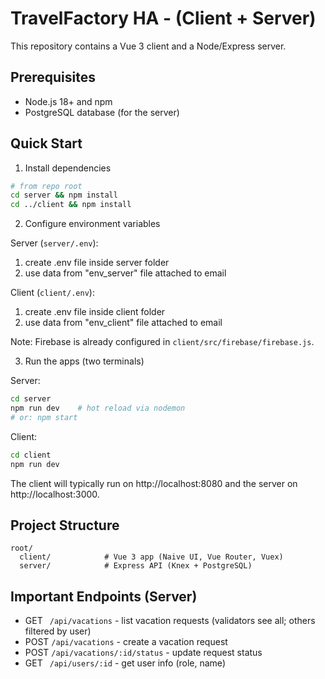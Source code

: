 # TravelFactory HA - (Client + Server)

This repository contains a Vue 3 client and a Node/Express server.

## Prerequisites
- Node.js 18+ and npm
- PostgreSQL database (for the server)

## Quick Start

1) Install dependencies

```bash
# from repo root
cd server && npm install
cd ../client && npm install
```

2) Configure environment variables

Server (`server/.env`):

1) create .env file inside server folder
2) use data from "env_server" file attached to email


Client (`client/.env`):
1) create .env file inside client folder
2) use data from "env_client" file attached to email

Note: Firebase is already configured in `client/src/firebase/firebase.js`.

3) Run the apps (two terminals)

Server:
```bash
cd server
npm run dev    # hot reload via nodemon
# or: npm start
```

Client:
```bash
cd client
npm run dev
```

The client will typically run on http://localhost:8080 and the server on http://localhost:3000.

## Project Structure
```
root/
  client/            # Vue 3 app (Naive UI, Vue Router, Vuex)
  server/            # Express API (Knex + PostgreSQL)
```

## Important Endpoints (Server)
- GET ` /api/vacations` - list vacation requests (validators see all; others filtered by user)
- POST `/api/vacations` - create a vacation request
- POST `/api/vacations/:id/status` - update request status
- GET ` /api/users/:id` - get user info (role, name)
